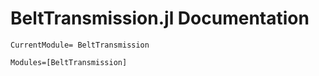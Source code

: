 # BeltTransmission.jl Documentation

```@meta
CurrentModule= BeltTransmission
```

```@autodocs
Modules=[BeltTransmission]
```
